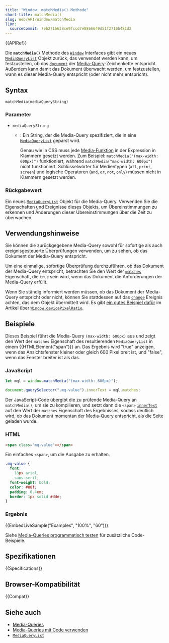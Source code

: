 ```yaml
---
title: "Window: matchMedia() Methode"
short-title: matchMedia()
slug: Web/API/Window/matchMedia
l10n:
  sourceCommit: 7eb271b638ce9fccd7e8866649d51f2710b481d2
---
```


{{APIRef}}

Die **`matchMedia()`** Methode des [`Window`](/de/docs/Web/API/Window) Interfaces
gibt ein neues [`MediaQueryList`](/de/docs/Web/API/MediaQueryList) Objekt zurück, das verwendet werden kann, um festzustellen, ob
das [`document`](/de/docs/Web/API/Document) der [Media-Query](/de/docs/Web/CSS/CSS_media_queries/Using_media_queries)-Zeichenkette entspricht. Außerdem kann damit das Dokument überwacht werden, um festzustellen, wann es dieser Media-Query entspricht (oder nicht mehr entspricht).

## Syntax

```js-nolint
matchMedia(mediaQueryString)
```

### Parameter

- `mediaQueryString`

  - : Ein String, der die Media-Query spezifiziert, die in eine [`MediaQueryList`](/de/docs/Web/API/MediaQueryList) geparst wird.

    Genau wie in CSS muss jede [Media-Funktion](/de/docs/Web/CSS/@media#media_features) in der Expression in Klammern gesetzt werden. Zum Beispiel: `matchMedia("(max-width: 600px)")` funktioniert, während `matchMedia("max-width: 600px")` nicht funktioniert. Schlüsselwörter für Medientypen (`all`, `print`, `screen`) und logische Operatoren (`and`, `or`, `not`, `only`) müssen nicht in Klammern gesetzt werden.

### Rückgabewert

Ein neues [`MediaQueryList`](/de/docs/Web/API/MediaQueryList) Objekt für die Media-Query. Verwenden Sie die Eigenschaften und Ereignisse dieses Objekts, um Übereinstimmungen zu erkennen und Änderungen dieser Übereinstimmungen über die Zeit zu überwachen.

## Verwendungshinweise

Sie können die zurückgegebene Media-Query sowohl für sofortige als auch ereignisgesteuerte
Überprüfungen verwenden, um zu sehen, ob das Dokument der Media-Query entspricht.

Um eine einmalige, sofortige Überprüfung durchzuführen, ob das Dokument der Media-Query entspricht, betrachten Sie den Wert der [`matches`](/de/docs/Web/API/MediaQueryList/matches)
Eigenschaft, die `true` sein wird, wenn das Dokument die Anforderungen der Media-Query erfüllt.

Wenn Sie ständig informiert werden müssen, ob das Dokument der Media-Query entspricht oder nicht, können Sie stattdessen auf das [`change`](/de/docs/Web/API/MediaQueryList/change_event) Ereignis achten, das dem Objekt übermittelt wird. Es gibt [ein gutes Beispiel dafür](/de/docs/Web/API/Window/devicePixelRatio#monitoring_screen_resolution_or_zoom_level_changes)
im Artikel über [`Window.devicePixelRatio`](/de/docs/Web/API/Window/devicePixelRatio).

## Beispiele

Dieses Beispiel führt die Media-Query `(max-width: 600px)` aus und zeigt den
Wert der `matches` Eigenschaft des resultierenden `MediaQueryList` in einem
{{HTMLElement("span")}} an. Das Ergebnis wird "true" anzeigen, wenn das Ansichtsfenster
kleiner oder gleich 600 Pixel breit ist, und "false", wenn das Fenster breiter ist als das.

### JavaScript

```js
let mql = window.matchMedia("(max-width: 600px)");

document.querySelector(".mq-value").innerText = mql.matches;
```

Der JavaScript-Code übergibt die zu prüfende Media-Query an `matchMedia()`, um sie zu kompilieren, und setzt dann die `<span>` [`innerText`](/de/docs/Web/API/HTMLElement/innerText) auf den Wert der `matches` Eigenschaft des Ergebnisses, sodass deutlich wird, ob das Dokument momentan der Media-Query entspricht, als die Seite geladen wurde.

### HTML

```html
<span class="mq-value"></span>
```

Ein einfaches `<span>`, um die Ausgabe zu erhalten.

```css hidden
.mq-value {
  font:
    18px arial,
    sans-serif;
  font-weight: bold;
  color: #88f;
  padding: 0.4em;
  border: 1px solid #dde;
}
```

### Ergebnis

{{EmbedLiveSample("Examples", "100%", "60")}}

Siehe [Media-Queries programmatisch testen](/de/docs/Web/CSS/CSS_media_queries/Testing_media_queries) für zusätzliche Code-Beispiele.

## Spezifikationen

{{Specifications}}

## Browser-Kompatibilität

{{Compat}}

## Siehe auch

- [Media-Queries](/de/docs/Web/CSS/CSS_media_queries/Using_media_queries)
- [Media-Queries mit Code verwenden](/de/docs/Web/CSS/CSS_media_queries/Testing_media_queries)
- [`MediaQueryList`](/de/docs/Web/API/MediaQueryList)
